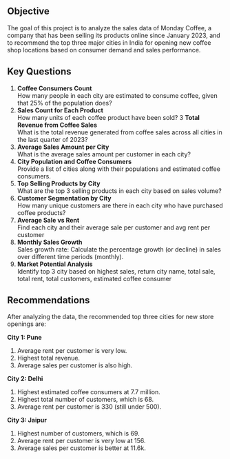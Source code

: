 ## Objective
The goal of this project is to analyze the sales data of Monday Coffee, a company that has been selling its products online since January 2023, and to recommend the top three major cities in India for opening new coffee shop locations based on consumer demand and sales performance.

## Key Questions
1. **Coffee Consumers Count**  
   How many people in each city are estimated to consume coffee, given that 25% of the population does?
2. **Sales Count for Each Product**  
   How many units of each coffee product have been sold?
3 **Total Revenue from Coffee Sales**  
   What is the total revenue generated from coffee sales across all cities in the last quarter of 2023?
4. **Average Sales Amount per City**  
   What is the average sales amount per customer in each city?
5. **City Population and Coffee Consumers**  
   Provide a list of cities along with their populations and estimated coffee consumers.
6. **Top Selling Products by City**  
   What are the top 3 selling products in each city based on sales volume?
7. **Customer Segmentation by City**  
   How many unique customers are there in each city who have purchased coffee products?
8. **Average Sale vs Rent**  
   Find each city and their average sale per customer and avg rent per customer
9. **Monthly Sales Growth**  
   Sales growth rate: Calculate the percentage growth (or decline) in sales over different time periods (monthly).
10. **Market Potential Analysis**  
    Identify top 3 city based on highest sales, return city name, total sale, total rent, total customers, estimated  coffee consumer

## Recommendations
After analyzing the data, the recommended top three cities for new store openings are:

**City 1: Pune**  
1. Average rent per customer is very low.  
2. Highest total revenue.  
3. Average sales per customer is also high.

**City 2: Delhi**  
1. Highest estimated coffee consumers at 7.7 million.  
2. Highest total number of customers, which is 68.  
3. Average rent per customer is 330 (still under 500).

**City 3: Jaipur**  
1. Highest number of customers, which is 69.  
2. Average rent per customer is very low at 156.  
3. Average sales per customer is better at 11.6k.
